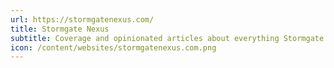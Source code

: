 ```yaml
---
url: https://stormgatenexus.com/
title: Stormgate Nexus
subtitle: Coverage and opinionated articles about everything Stormgate
icon: /content/websites/stormgatenexus.com.png
---
```


